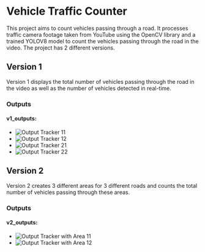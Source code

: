# Vehicle Traffic Counter

This project aims to count vehicles passing through a road. It processes traffic camera footage taken from YouTube using the OpenCV library and a trained YOLOV8 model to count the vehicles passing through the road in the video. The project has 2 different versions.

## Version 1
Version 1 displays the total number of vehicles passing through the road in the video as well as the number of vehicles detected in real-time.

### Outputs
#### v1_outputs:
- ![Output Tracker 11](output_tracker11.gif)
- ![Output Tracker 12](output_tracker12.gif)
- ![Output Tracker 21](output_tracker21.gif)
- ![Output Tracker 22](output_tracker22.gif)

## Version 2
Version 2 creates 3 different areas for 3 different roads and counts the total number of vehicles passing through these areas.

### Outputs
#### v2_outputs:
- ![Output Tracker with Area 11](output_tracker_with_area11.gif)
- ![Output Tracker with Area 12](output_tracker_with_area12.gif)
